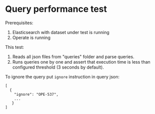 # Query performance test

Prerequisites:
1. Elasticsearch with dataset under test is running
2. Operate is running

This test:
1. Reads all json files from "queries" folder and parse queries.
2. Runs queries one by one and assert that execution time is less than configured threshold (3 seconds by default).

To ignore the query put `ignore` instruction in query json:

```
[
  {
    "ignore": "OPE-537",
    ...
   }
]
```  